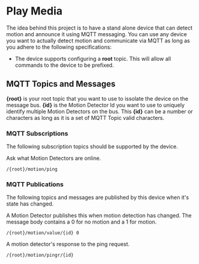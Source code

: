 # Play Media
The idea behind this project is to have a stand alone device that can detect motion and announce it using MQTT messaging.  You can use any device you want 
to actually detect motion and communicate via MQTT as long as you adhere to the following specifications: 

* The device supports configuring a **root** topic.  This will allow all commands to the device to be prefixed.

## MQTT Topics and Messages

**{root}** is your root topic that you want to use to issolate the device on the message bus. 
**{id}** is the Motion Detector Id you want to use to uniquely identify multiple Motion Detectors on the bus.  This **{id}** can be a number or characters as long as it is a set of MQTT Topic valid characters.

### MQTT Subscriptions
The following subscription topics should be supported by the device.  

Ask what Motion Detectors are online.  
```
/{root}/motion/ping
```

### MQTT Publications
The following topics and messages are published by this device when it's state has changed.

A Motion Detector publishes this when motion detection has changed.  The message body contains a 0 for no motion and a 1 for motion.
```
/{root}/motion/value/{id} 0 
```

A motion detector's response to the ping request.
```
/{root}/motion/pingr/{id} 
```

